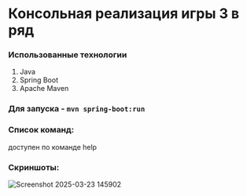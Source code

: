 # Консольная реализация игры 3 в ряд 

### Использованные технологии

1. Java
2. Spring Boot
3. Apache Maven

### Для запуска - `mvn spring-boot:run`


### Список команд:

доступен по команде help


### Скриншоты:
![Screenshot 2025-03-23 145902](https://github.com/user-attachments/assets/a8c39828-52df-4a67-aeea-5a6fd60e7772)
